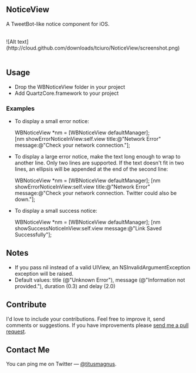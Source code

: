 ## NoticeView

A TweetBot-like notice component for iOS.

<br/>
![Alt text](http://cloud.github.com/downloads/tciuro/NoticeView/screenshot.png)
<br />
<br />

## Usage

* Drop the WBNoticeView folder in your project
* Add QuartzCore.framework to your project

### Examples

- To display a small error notice:

	WBNoticeView *nm = [WBNoticeView defaultManager];<br/>
	[nm showErrorNoticeInView:self.view title:@"Network Error" message:@"Check your network connection."];
	
- To display a large error notice, make the text long enough to wrap to another line. Only two lines are supported. If the text doesn't fit in two lines, an ellipsis will be appended at the end of the second line:

	WBNoticeView *nm = [WBNoticeView defaultManager];
	[nm showErrorNoticeInView:self.view title:@"Network Error" message:@"Check your network connection. Twitter could also be down."];

- To display a small success notice:

	WBNoticeView *nm = [WBNoticeView defaultManager];
	[nm showSuccessNoticeInView:self.view message:@"Link Saved Successfully"];
	
## Notes

- If you pass nil instead of a valid UIView, an NSInvalidArgumentException exception will be raised.
- Default values: title (@"Unknown Error"), message (@"Information not provided."), duration (0.3) and delay (2.0)

## Contribute

I'd love to include your contributions. Feel free to improve it, send comments or suggestions. If you have improvements please [send me a pull request](https://github.com/tciuro/NoticeView/pull/new/master).

## Contact Me

You can ping me on Twitter — [@titusmagnus](http://twitter.com/titusmagnus).